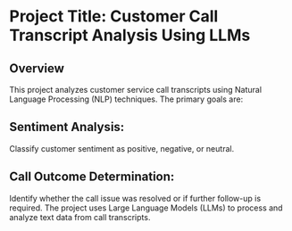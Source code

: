 # Project Title: Customer Call Transcript Analysis Using LLMs
## Overview
This project analyzes customer service call transcripts using Natural Language Processing (NLP) techniques. The primary goals are:

## Sentiment Analysis:
Classify customer sentiment as positive, negative, or neutral.

## Call Outcome Determination:
Identify whether the call issue was resolved or if further follow-up is required.
The project uses Large Language Models (LLMs) to process and analyze text data from call transcripts.
